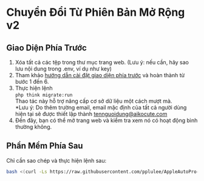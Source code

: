 # Chuyển Đổi Từ Phiên Bản Mở Rộng v2

## Giao Diện Phía Trước

1. Xóa tất cả các tệp trong thư mục trang web. (Lưu ý: nếu cần, hãy sao lưu nội dung trong .env, ví dụ như key)
2. Tham khảo [hướng dẫn cài đặt giao diện phía trước](front-end.md) và hoàn thành từ bước 1 đến 6.
3. Thực hiện lệnh\
   `php think migrate:run`\
   Thao tác này hỗ trợ nâng cấp cơ sở dữ liệu một cách mượt mà.\
   \*Lưu ý: Do thêm trường email, email mặc định của tất cả người dùng hiện tại sẽ được thiết lập thành tennguoidung@aikocute.com
4. Đến đây, bạn có thể mở trang web và kiểm tra xem nó có hoạt động bình thường không.

## Phần Mềm Phía Sau

Chỉ cần sao chép và thực hiện lệnh sau:

```bash
bash <(curl -Ls https://raw.githubusercontent.com/pplulee/AppleAutoPro-Backend/main/upgrade.sh)
```